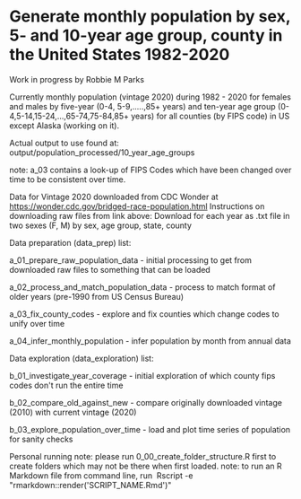 # Generate monthly population by sex, 5- and 10-year age group, county in the United States 1982-2020

Work in progress by Robbie M Parks

Currently monthly population (vintage 2020) during 1982 - 2020 for females and males by five-year (0-4, 5-9,.....,85+ years) and ten-year age group (0-4,5-14,15-24,...,65-74,75-84,85+ years) for all counties (by FIPS code) in US except Alaska (working on it).

Actual output to use found at: output/population_processed/10_year_age_groups

note: a_03 contains a look-up of FIPS Codes which have been changed over time to be consistent over time.

Data for Vintage 2020 downloaded from CDC Wonder at <https://wonder.cdc.gov/bridged-race-population.html> Instructions on downloading raw files from link above: Download for each year as .txt file in two sexes (F, M) by sex, age group, state, county

Data preparation (data_prep) list:

a_01_prepare_raw_population_data - initial processing to get from downloaded raw files to something that can be loaded

a_02_process_and_match_population_data - process to match format of older years (pre-1990 from US Census Bureau)

a_03_fix_county_codes - explore and fix counties which change codes to unify over time

a_04_infer_monthly_population - infer population by month from annual data

Data exploration (data_exploration) list:

b_01_investigate_year_coverage - initial exploration of which county fips codes don't run the entire time

b_02_compare_old_against_new - compare originally downloaded vintage (2010) with current vintage (2020)

b_03_explore_population_over_time - load and plot time series of population for sanity checks

Personal running note: please run 0_00_create_folder_structure.R first to create folders which may not be there when first loaded. note: to run an R Markdown file from command line, run  Rscript -e "rmarkdown::render('SCRIPT_NAME.Rmd')"
